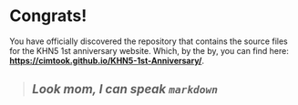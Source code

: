 # Congrats!
You have officially discovered the repository that contains the source files for the KHN5 1st anniversary website. Which, by the by, you can find here: **https://cimtook.github.io/KHN5-1st-Anniversary/**.

> ## *Look mom, I can speak `markdown`*